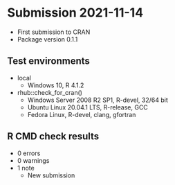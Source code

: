
# Submission 2021-11-14

* First submission to CRAN
* Package version 0.1.1

## Test environments

* local
  * Windows 10, R 4.1.2
* rhub::check_for_cran()
  * Windows Server 2008 R2 SP1, R-devel, 32/64 bit
  * Ubuntu Linux 20.04.1 LTS, R-release, GCC
  * Fedora Linux, R-devel, clang, gfortran

## R CMD check results

* 0 errors
* 0 warnings
* 1 note
  * New submission
